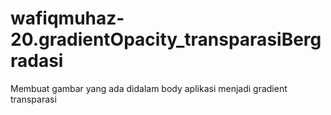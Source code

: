 # wafiqmuhaz-20.gradientOpacity_transparasiBergradasi
Membuat gambar yang ada didalam body aplikasi menjadi gradient transparasi
